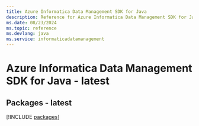 ```yaml
---
title: Azure Informatica Data Management SDK for Java
description: Reference for Azure Informatica Data Management SDK for Java
ms.date: 08/23/2024
ms.topic: reference
ms.devlang: java
ms.service: informaticadatamanagement
---
```

# Azure Informatica Data Management SDK for Java - latest
## Packages - latest
[!INCLUDE [packages](informatica-data-management-index.md)]